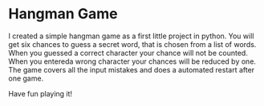 # Hangman Game

I created a simple hangman game as a first little project in python. 
You will get six chances to guess a secret word, that is chosen from a list of words. When you guessed a correct character your chance will not be counted. When you entereda  wrong character your chances will be reduced by one. The game covers all the input mistakes and does a automated restart after one game.

Have fun playing it!

